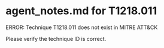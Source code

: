 # agent_notes.md for T1218.011

ERROR: Technique T1218.011 does not exist in MITRE ATT&CK

Please verify the technique ID is correct.
